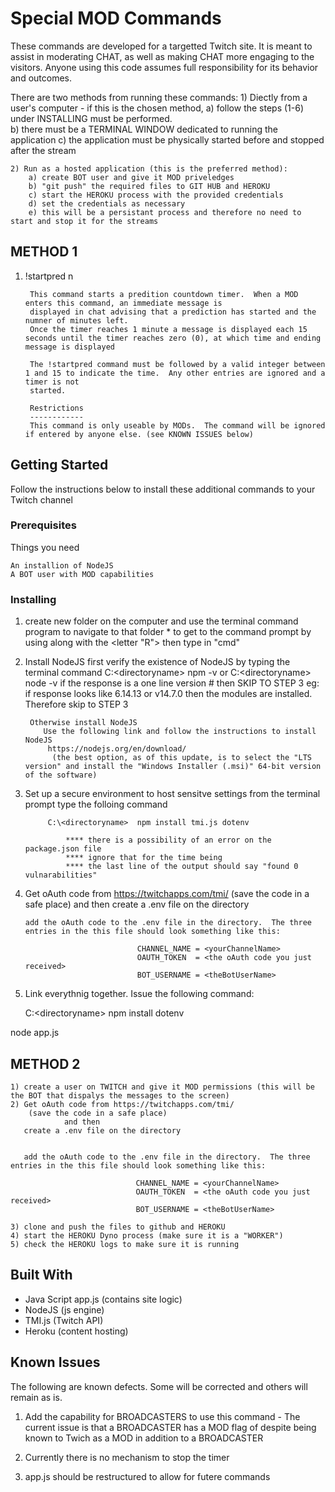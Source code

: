 # Special MOD Commands
These commands are developed for a targetted Twitch site.  It is meant to assist in moderating CHAT, as well as making CHAT more engaging to the visitors.
Anyone using this code assumes full responsibility for its behavior and outcomes.

There are two methods from running these commands:
    1) Diectly from a user's computer - if this is the chosen method, 
        a) follow the steps (1-6) under INSTALLING must be performed.  
        b) there must be a TERMINAL WINDOW dedicated to running the application
        c) the application must be physically started before and stopped after the stream

    2) Run as a hosted application (this is the preferred method):
        a) create BOT user and give it MOD priveledges
        b) "git push" the required files to GIT HUB and HEROKU
        c) start the HEROKU process with the provided credentials
        d) set the credentials as necessary
        e) this will be a persistant process and therefore no need to start and stop it for the streams



## METHOD 1

1) !startpred n

        This command starts a predition countdown timer.  When a MOD enters this command, an immediate message is
        displayed in chat advising that a prediction has started and the numner of minutes left.
        Once the timer reaches 1 minute a message is displayed each 15 seconds until the timer reaches zero (0), at which time and ending message is displayed

        The !startpred command must be followed by a valid integer between 1 and 15 to indicate the time.  Any other entries are ignored and a timer is not
        started.

        Restrictions
        ------------
        This command is only useable by MODs.  The command will be ignored if entered by anyone else. (see KNOWN ISSUES below)


## Getting Started

Follow the instructions below to install these additional commands to your Twitch channel

### Prerequisites

Things you need 

```
An installion of NodeJS
A BOT user with MOD capabilities
```

### Installing

1) create new folder on the computer and use the terminal command program to navigate to that folder
        * to get to the command prompt by using <the windows key> along with the <letter "R">
          then type in "cmd"


2) Install NodeJS
        first verify the existence of NodeJS by typing the terminal command
            C:\<directoryname> npm -v or 
            C:\<directoryname> node -v
        if the response is a one line version # then SKIP TO STEP 3
            eg: if response looks like
                6.14.13 or
                v14.7.0 
                then the modules are installed.  Therefore skip to STEP 3

            
        Otherwise install NodeJS
           Use the following link and follow the instructions to install NodeJS
            https://nodejs.org/en/download/
             (the best option, as of this update, is to select the "LTS version" and install the "Windows Installer (.msi)" 64-bit version of the software)
     

4) Set up a secure environment to host sensitve settings
        from the terminal prompt type the folloing command
            
            C:\<directoryname>  npm install tmi.js dotenv

                **** there is a possibility of an error on the package.json file
                **** ignore that for the time being
                **** the last line of the output should say "found 0 vulnarabilities" 


5) Get oAuth code from https://twitchapps.com/tmi/
        (save the code in a safe place)
                and then
       create a .env file on the directory


       add the oAuth code to the .env file in the directory.  The three entries in the this file should look something like this:

                                CHANNEL_NAME = <yourChannelName>
                                OAUTH_TOKEN  = <the oAuth code you just received>
                                BOT_USERNAME = <theBotUserName>


6) Link everythnig together.  Issue the following command:

    C:\<directoryname> npm install dotenv


node app.js


## METHOD 2

    1) create a user on TWITCH and give it MOD permissions (this will be the BOT that dispalys the messages to the screen)
    2) Get oAuth code from https://twitchapps.com/tmi/
        (save the code in a safe place)
                and then
       create a .env file on the directory


       add the oAuth code to the .env file in the directory.  The three entries in the this file should look something like this:

                                CHANNEL_NAME = <yourChannelName>
                                OAUTH_TOKEN  = <the oAuth code you just received>
                                BOT_USERNAME = <theBotUserName>

    3) clone and push the files to github and HEROKU 
    4) start the HEROKU Dyno process (make sure it is a "WORKER")
    5) check the HEROKU logs to make sure it is running




## Built With

* Java Script app.js (contains site logic)
* NodeJS (js engine)
* TMI.js (Twitch API)
* Heroku (content hosting)

## Known Issues

The following are known defects.  Some will be corrected and others will remain as is.

1) Add the capability for BROADCASTERS to use this command - The current issue is that a BROADCASTER has a MOD flag of <FALSE> despite being known to
   Twich as a MOD in addition to a BROADCASTER

2) Currently there is no mechanism to stop the timer

3) app.js should be restructured to allow for futere commands
